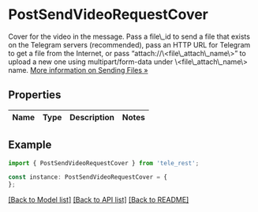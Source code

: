 # PostSendVideoRequestCover

Cover for the video in the message. Pass a file\\_id to send a file that exists on the Telegram servers (recommended), pass an HTTP URL for Telegram to get a file from the Internet, or pass “attach://\\<file\\_attach\\_name\\>” to upload a new one using multipart/form-data under \\<file\\_attach\\_name\\> name. [More information on Sending Files »](https://core.telegram.org/bots/api/#sending-files)

## Properties

Name | Type | Description | Notes
------------ | ------------- | ------------- | -------------

## Example

```typescript
import { PostSendVideoRequestCover } from 'tele_rest';

const instance: PostSendVideoRequestCover = {
};
```

[[Back to Model list]](../README.md#documentation-for-models) [[Back to API list]](../README.md#documentation-for-api-endpoints) [[Back to README]](../README.md)
